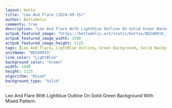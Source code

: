 ```yaml
---
layout: betta
title: "Leo And Flare (2024-09-15)"
author: Bettadelic
comments: true
description: "Leo And Flare With Lightblue Outline On Solid Green Background With Mixed Pattern."
actpub_featured_image: "https://bettadelic.art/static/bettas/BD240915.jpg"
actpub_featured_image_width: 1500
actpub_featured_image_height: 1125
tags: [Leo And Flare, LightBlue Outline, Green Background, Solid Background Pattern, Mixed Pattern, September 2024]
unitName: "BD240915"
line_color: "LightBlue"
background_color: "Green"
width: 1500
height: 1125
algorithm: "Mixed"
background_type: "Solid"
---
```


Leo And Flare With Lightblue Outline On Solid Green Background With Mixed Pattern.
